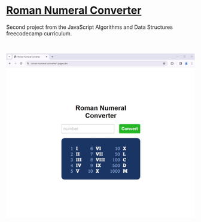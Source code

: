 # [Roman Numeral Converter](https://roman-numeral-converter1.pages.dev/)

Second project from the JavaScript Algorithms and Data Structures freecodecamp curriculum.

<br />

![webpage screenshot](images/webpage-screenshot.jpg)